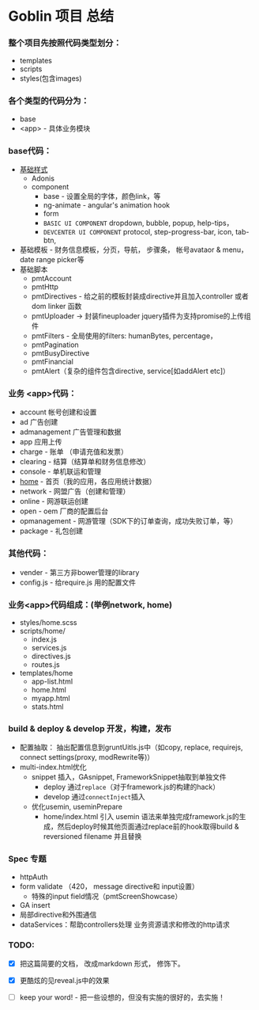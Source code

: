 # Goblin 项目 总结

### 整个项目先按照代码类型划分：
- templates
- scripts
- styles(包含images)

### 各个类型的代码分为：
- base
- \<app\> - 具体业务模块


### base代码：
- [基础样式](styles.md)
    - Adonis
    - component
        - base - 设置全局的字体，颜色link，等
        - ng-animate - angular's animation hook
        - form 
        - `BASIC UI COMPONENT` dropdown, bubble, popup, help-tips，
        - `DEVCENTER UI COMPONENT` protocol, step-progress-bar, icon, tab-btn, 
- 基础模板 - 财务信息模板，分页，导航， 步骤条， 帐号avataor & menu， date range picker等 
- 基础脚本
    - pmtAccount
    - pmtHttp
    - pmtDirectives - 给之前的模板封装成directive并且加入controller 或者dom linker 函数
    - pmtUploader -> 封装fineuploader jquery插件为支持promise的上传组件
    - pmtFilters - 全局使用的filters: humanBytes, percentage， 
    - pmtPagination
    - pmtBusyDirective
    - pmtFinancial
    - pmtAlert（复杂的组件包含directive, service[如addAlert etc]）


### 业务 \<app\>代码：
- account 帐号创建和设置
- ad 广告创建
- admanagement 广告管理和数据
- app 应用上传
- charge - 账单 （申请充值和发票）
- clearing - 结算（结算单和财务信息修改）
- console - 单机联运和管理
- [home](app/home.md) - 首页（我的应用，各应用统计数据）
- network - 网盟广告（创建和管理）
- online - 网游联运创建
- open - oem 厂商的配置后台
- opmanagement - 网游管理（SDK下的订单查询，成功失败订单，等）
- package - 礼包创建

### 其他代码：
- vender - 第三方非bower管理的library
- config.js - 给require.js 用的配置文件


### 业务\<app\>代码组成：(举例network, home)
- styles/home.scss
- scripts/home/
    - index.js
    - services.js
    - directives.js
    - routes.js
- templates/home
    - app-list.html
    - home.html
    - myapp.html
    - stats.html


### build & deploy & develop 开发，构建，发布
- 配置抽取： 抽出配置信息到gruntUitls.js中（如copy, replace, requirejs, connect settings(proxy, modRewrite等)）
- multi-index.html优化
    - snippet 插入，GAsnippet, FrameworkSnippet抽取到单独文件
        - deploy 通过`replace`（对于framework.js的构建的hack）
        - develop 通过`connectInject`插入
    - 优化usemin, useminPrepare
        - home/index.html 引入 usemin 语法来单独完成framework.js的生成，然后deploy时候其他页面通过replace前的hook取得build & reversioned filename 并且替换


### Spec 专题
- httpAuth
- form validate （420， message directive和 input设置）
    - 特殊的input field情况（pmtScreenShowcase）
- GA insert
- 局部directive和外围通信
- dataServices：帮助controllers处理 业务资源请求和修改的http请求

### TODO:
- [x] 把这篇简要的文档， 改成markdown 形式， 修饰下。
- [x] 更酷炫的见reveal.js中的效果
- [ ] keep your word! - 把一些设想的，但没有实施的很好的，去实施！

